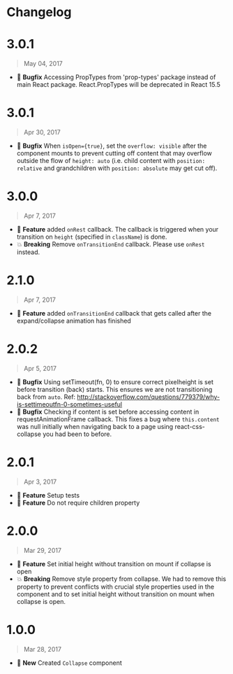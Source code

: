 # Changelog

# 3.0.1
> May 04, 2017

* :bug: **Bugfix** 	Accessing PropTypes from 'prop-types' package instead of main React package. React.PropTypes will be deprecated in React 15.5

# 3.0.1
> Apr 30, 2017

* :bug: **Bugfix** When `isOpen={true}`, set the `overflow: visible` after the component mounts to prevent cutting off content that may overflow outside the flow of `height: auto` (i.e. child content with `position: relative` and grandchildren with `position: absolute` may get cut off).

# 3.0.0
> Apr 7, 2017

* :tada: **Feature** added `onRest` callback. The callback is triggered when your transition on `height` (specified in `className`) is done.
* :boom: **Breaking** Remove `onTransitionEnd` callback. Please use `onRest` instead.

# 2.1.0
> Apr 7, 2017

* :tada: **Feature** added `onTransitionEnd` callback that gets called after the expand/collapse animation has finished

# 2.0.2
> Apr 5, 2017

* :bug: **Bugfix** Using setTimeout(fn, 0) to ensure correct pixelheight is set before transition (back) starts. This ensures we are not transitioning back from `auto`. Ref: http://stackoverflow.com/questions/779379/why-is-settimeoutfn-0-sometimes-useful
* :bug: **Bugfix** Checking if content is set before accessing content in requestAnimationFrame callback. This fixes a bug where `this.content` was null initially when navigating back to a page using react-css-collapse you had been to before.

# 2.0.1
> Apr 3, 2017

* :tada: **Feature** Setup tests
* :tada: **Feature** Do not require children property

# 2.0.0
> Mar 29, 2017

* :tada: **Feature** Set initial height without transition on mount if collapse is open
* :boom: **Breaking** Remove style property from collapse. We had to remove this property to prevent conflicts with crucial style properties used in the component and to set initial height without transition on mount when collapse is open.

# 1.0.0
> Mar 28, 2017

* :nut_and_bolt: **New** Created `Collapse` component
